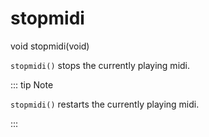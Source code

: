 # stopmidi

<Prototype>void stopmidi(void)</Prototype>

`stopmidi()` stops the currently playing midi.

::: tip Note

<VersionInfo dink="< 1.08">

`stopmidi()` restarts the currently playing midi.

</VersionInfo>

:::
